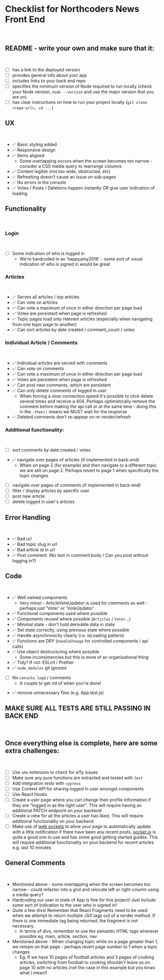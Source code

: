 # Checklist for Northcoders News Front End
​
## README - write your own and make sure that it:
​
- [ ] has a link to the deployed version
- [ ] provides general info about your app
- [ ] includes links to your back end repo
- [ ] specifies the minimum version of Node required to run locally (check your Node version, `node --version` and use the major version that you are on)
- [ ] has clear instructions on how to run your project locally (`git clone <repo-url>, cd ...`)
​
## UX
​
- ✅ Basic styling added
- ✅ Responsive design
- ✅ Items aligned
  - Some overlapping occurs when the screen becomes too narrow - consider a CSS media query to rearrange columns
- ✅ Content legible (not too wide, obstructed, etc)
- ✅ Refreshing doesn’t cause an issue on sub-pages
- ✅ No errors in the console
- ✅ Votes / Posts / Deletions happen instantly _OR_ give user indication of loading
​
## Functionality
​
### Login
​
- [ ] Some indication of who is logged in
  - We're hardcoded in as 'happyamy2016' - some sort of visual indication of who is signed in would be great
​
### Articles
​
- ✅ Serves all articles / top articles
- ✅ Can vote on articles
- ✅ Can vote a maximum of once in either direction per page load
- ✅ Votes are persistent when page is refreshed
- ✅ Topic pages load only relevant articles (especially when navigating from one topic page to another)
- ✅ Can sort articles by date created / comment_count / votes
​
### Individual Article / Comments
​
- ✅ Individual articles are served with comments
- ✅ Can vote on comments
- ✅ Can vote a maximum of once in either direction per page load
- ✅ Votes are persistent when page is refreshed
- ✅ Can post new comments, which are persistent
- ✅ Can only delete comments of logged in user
  - When forcing a slow connection speed it's possible to click delete several times and receive a 404. Perhaps optimistically remove the comment before making the api call or at the same time - doing this in the `.then()` means we MUST wait for the response
- ✅ Deleted comments don’t re-appear on re-render/refresh
​
### Additional functionality:
​
- [ ] sort comments by date created / votes
- ✅ navigate over pages of articles (if implemented in back-end)
  - When on page 2 (for example) and then navigate to a different topic we are still on page 2. Perhaps revert to page 1 when specifically the topic changes
- [ ] navigate over pages of comments (if implemented in back-end)
- [ ] filter / display articles by specific user
- [ ] post new article
- [ ] delete logged in user's articles
​
## Error Handling
​
- ✅ Bad url
- ✅ Bad topic slug in url
- ✅ Bad article id in url
- ✅ Post comment: (No text in comment body / Can you post without logging in?)
​
## Code
​
- ✅ Well named components
  - Very minor - ArticleVoteUpdator is used for comments as well - perhaps just 'Voter' or 'VoteUpdator'
- ✅ Functional components used where possible
- ✅ Components reused where possible (`Articles` / `Voter`...)
- ✅ Minimal state - don't hold derivable data in state
- ✅ Set state correctly, using previous state where possible
- ✅ Handle asynchronicity clearly (i.e. isLoading pattern)
- ✅ Functions are DRY (`handleChange` for controlled components / api calls)
- ✅ Use object destructuring where possible
  - Some inconsistencies but this is more of an organisational thing
- ✅ Tidy? If not: ESLint / Prettier
- ✅ `node_modules` git ignored
- [ ] No `console.log`s / comments
  - A couple to get rid of when you're done!
- ✅ remove unnecessary files (e.g. App.test.js)
​
## MAKE SURE ALL TESTS ARE STILL PASSING IN BACK END
​
## Once everything else is complete, here are some extra challenges:
​
- [ ] Use `aXe` extension to check for a11y issues
- [ ] Make sure any pure functions are extracted and tested with `Jest`
- [ ] Add integration tests with `cypress`
- [ ] Use Context API for sharing logged in user amongst components
- [ ] Use React Hooks
- [ ] Create a user page where you can change their profile information if they are "logged in as the right user". This will require having an additional PATCH endpoint on your backend
- [ ] Create a view for all the articles a user has liked. This will require additional functionality on your backend
- [ ] Make use of [web sockets](https://en.wikipedia.org/wiki/WebSocket) to allow your page to automatically update with a little notification if there have been any recent posts. [socket.io](https://socket.io/) is quite a good one to use and has some good getting started guides. This will require additional functionality on your backend for recent articles e.g. last 10 minutes
​
## General Comments
​
- Mentioned above - some overlapping when the screen becomes too narrow - could refactor into a grid and relocate left or right column using a media query?
​
- Hardcoding our user in state of App is fine for this project! Just include some sort of indication to the user _who_ is signed in!
​
- Quite a few divs! Remember that React Fragments need to be used when we attempt to return multiple JSX tags out of a render method. If there is one immediate tag being returned, the fragment is not necessary.
​
  - In terms of divs, remember to use the semantic HTML tags wherever possible eg. main, article, section, nav
​
- Mentioned above - When changing topic while on a page greater than 1, we remain on that page - perhaps revert page number to 1 when a topic changes
  - Eg. If we have 10 pages of football articles and 3 pages of cooking articles, switching from football to cooking shouldn't leave us on page 10 with no articles (not the case in this example but you knwo what I mean!)